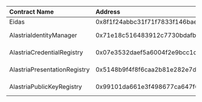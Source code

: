 | Contract Name | Address | ABI |
| :------------ | :-------| :--- |
| Eidas | 0x8f1f24abbc31f71f7833f146baee96d1dff6cf39 | https://github.com/alastria/alastria-identity/tree/develop/contracts/abi/__contracts_libs_Eidas_sol_Eidas.abi |
| AlastriaIdentityManager | 0x71e18c516483912c7730bdafb9e8b9aaca648aee | https://github.com/alastria/alastria-identity/tree/develop/contracts/abi/abi/__contracts_identityManager_AlastriaIdentityManager_sol_AlastriaIdentityManager.abi |
| AlastriaCredentialRegistry | 0x07e3532daef5a6004f2e9bcc1da6cbc0fd2b6ed0 | https://github.com/alastria/alastria-identity/tree/develop/contracts/abi/__contracts_registry_AlastriaCredentialRegistry_sol_AlastriaCredentialRegistry.abi |
| AlastriaPresentationRegistry | 0x5148b9f4f8f6caa2b81e282e7da6f22e6a5b85d3 | https://github.com/alastria/alastria-identity/tree/develop/contracts/abi/__contracts_registry_AlastriaPresentationRegistry_sol_AlastriaPresentationRegistry.abi |
| AlastriaPublicKeyRegistry | 0x99101da661e3f498677ca647f60f4073127c52c0 | https://github.com/alastria/alastria-identity/tree/develop/contracts/abi/__contracts_registry_AlastriaPublicKeyRegistry_sol_AlastriaPublicKeyRegistry.abi |
